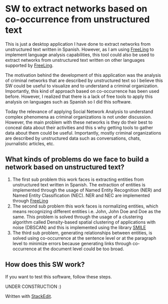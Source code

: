 #  SW to extract networks based on co-occurrence from unstructured text

This is just a desktop application I have done to extract networks from unstructured text written in Spanish. However, as I am using [FreeLing](http://nlp.lsi.upc.edu/freeling/) to implement language analysis capabilities, this tool could also be used to extract networks from unstructured text written on other languages supported by [FreeLing](http://nlp.lsi.upc.edu/freeling/).

The motivation behind the development of this application was the analysis of criminal networks that are described by unstructured text so I believe this SW could be useful to visualize and to understand a criminal organization. Importantly, this kind of approach based on co-occurrence has been used before. However, I realized that there is a lack of free tools to apply this analysis on languages such as Spanish so I did this software.

Today the relevance of applying Social Network Analysis to understand complex phenomena as criminal organizations is not under discussion. However, the main problem with these networks is they do their best to conceal data about their activities and this s why getting tools to gather data about them could be useful. Importantly, mostly criminal organizations are described by unstructured data such as conversations, chats, journalistic articles, etc.

## What kinds of problems do we face to build a network based on unstructured text?

 1. The first sub problem this work faces is extracting entities from unstructured text written in Spanish. The extraction of entities is implemented through the usage of Named Entity Recognition (NER) and Named Entity Classification (NEC). NER and NEC are implemented through [FreeLing](http://nlp.lsi.upc.edu/freeling/) 
 2. The second sub problem this work faces is normalizing entities, which means recognizing different entities i.e. John, John Doe and Doe as the same. This problem is solved through the usage of a clustering algorithm called Density-based spatial clustering of applications with noise (DBSCAN) and this is implemented using the library [SMILE](https://haifengl.github.io/smile/) 
 3. The third sub problem, generating relationships between entities, is solved using co-occurrence at the sentence level or at the paragraph level to minimize errors because generating links through co-occurrence at the document level could be too broad.

## How does this SW work?

If you want to test this software, follow these steps.

UNDER CONSTRUCTION :)

Written with [StackEdit](https://stackedit.io/).
